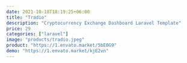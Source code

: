 ```yaml
---
date: 2021-10-18T18:19:25+06:00
title: "Tradio"
description: "Cryptocurrency Exchange Dashboard Laravel Template"
price: 29
categories: ["laravel"]
image: "products/tradio.jpeg"
product: "https://1.envato.market/5bE0G9"
demo: "https://1.envato.market/kjE2vn"
---
```


